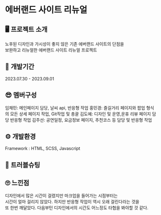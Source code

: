 # 에버랜드 사이트 리뉴얼

## 🖥 프로젝트 소개
노후된 디자인과 가시성이 좋지 않은 기존 에버랜드 사이트의 단점을 <br>
보완하고 리뉴얼한 에버랜드 사이트 리뉴얼 프로젝트

## 📆 개발기간
2023.07.30 - 2023.09.01

## 😎 멤버구성
임채민: 메인페이지 담당, 날씨 api, 반응형 작업
홍민경: 즐길거리 페이지와 팝업 형식의 모든 상세 페이지 작업, Git작업 및 총괄
김도예: 디자인 및 운영,운휴 리뷰 페이지 담당 반응형 작업
김주선: 공연일정, 요금정보 페이지, 추천코스 등 담당 및 반응형 작업

## ⚙ 개발환경
Framework :  HTML, SCSS, Javascript

## 🚨 트러블슈팅

## 🙄 느낀점
디자인에서 많은 시간이 걸렸지만 마크업을 들어가는 시점부터는 <br>
시간이 얼마 걸리지 않았다. 하지만 반응형 작업이 역시 오래 걸린다라는 것을 <br>
또 한번 깨달았다. 다음부턴 디자인에서의 시간도 어느정도 타협을 봐야할 것 같다.
